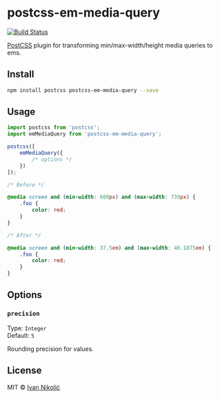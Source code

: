 # postcss-em-media-query

[![Build Status][ci-img]][ci]

[PostCSS][postcss] plugin for transforming min/max-width/height media queries to
ems.

## Install

```sh
npm install postcss postcss-em-media-query --save
```

## Usage

```js
import postcss from 'postcss';
import emMediaQuery from 'postcss-em-media-query';

postcss([
	emMediaQuery({
		/* options */
	})
]);
```

```css
/* Before */

@media screen and (min-width: 600px) and (max-width: 739px) {
	.foo {
		color: red;
	}
}

/* After */

@media screen and (min-width: 37.5em) and (max-width: 46.1875em) {
	.foo {
		color: red;
	}
}
```

## Options

### `precision`

Type: `Integer`  
Default: `5`

Rounding precision for values.

## License

MIT © [Ivan Nikolić](http://ivannikolic.com)

<!-- prettier-ignore-start -->

[ci]: https://travis-ci.com/niksy/postcss-em-media-query
[ci-img]: https://travis-ci.com/niksy/postcss-em-media-query.svg?branch=master
[postcss]: https://github.com/postcss/postcss

<!-- prettier-ignore-end -->
